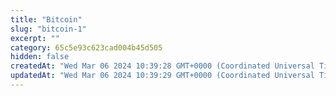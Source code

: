 ```yaml
---
title: "Bitcoin"
slug: "bitcoin-1"
excerpt: ""
category: 65c5e93c623cad004b45d505
hidden: false
createdAt: "Wed Mar 06 2024 10:39:28 GMT+0000 (Coordinated Universal Time)"
updatedAt: "Wed Mar 06 2024 10:39:29 GMT+0000 (Coordinated Universal Time)"
---
```

